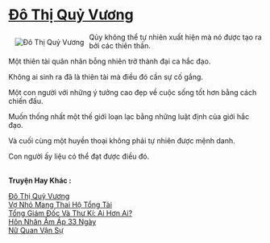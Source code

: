 <a href="https://utruyen.com/truyen/do-thi-quy-vuong/12834/" title="Đô Thị Quỷ Vương"><h1>Đô Thị Quỷ Vương</h1></a><div style="display:table"><img align="right" style="float: left; padding: 10px;" src="https://utruyen.com/images/story/200x260/do-thi-quy-vuong.jpg" alt="Đô Thị Quỷ Vương">Qủy không thể tự nhiên xuất hiện mà nó được tạo ra bởi các thiên thần.<p></p>Một thiên tài quân nhân bỗng nhiên trở thành đại ca hắc đạo.<p></p>Không ai sinh ra đã là thiên tài mà điều đó cần sự cố gắng.<p></p>Một con người với những ý tưởng cao đẹp về cuộc sống tốt hơn bằng cách chiến đấu.<p></p>Muốn thống nhất một thế giới loạn lạc bằng những luật định của giới hắc đạo.<p></p>Và cuối cùng một huyền thoại không phải tự nhiên được mệnh danh.<p></p>Con người ấy liệu có thể đạt được điều đó.</div><p><br><b>Truyện Hay Khác :</b></p><a href="https://utruyen.com/truyen/do-thi-quy-vuong/12834/" alt="Đô Thị Quỷ Vương">Đô Thị Quỷ Vương</a><br/><a href="https://utruyen.com/truyen/vo-nho-mang-thai-ho-tong-tai/19167/" alt="Vợ Nhỏ Mang Thai Hộ Tổng Tài">Vợ Nhỏ Mang Thai Hộ Tổng Tài</a><br/><a href="https://github.com/quanluxury/ngontinh_top100/tree/master/19578" alt="Tổng Giám Đốc Và Thư Kí: Ai Hơn Ai?">Tổng Giám Đốc Và Thư Kí: Ai Hơn Ai?</a><br/><a href="https://github.com/quanluxury/ngontinh_top100/tree/master/19215" alt="Hôn Nhân Ấm Áp 33 Ngày">Hôn Nhân Ấm Áp 33 Ngày</a><br/><a href="https://maps.google.com.vn/url?q=https%3A%2F%2Futruyen.com%2Ftruyen%2Fnu-quan-van-su%2F17599%2F" alt="Nữ Quan Vận Sự">Nữ Quan Vận Sự</a><br/>